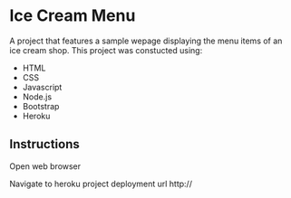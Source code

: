# Ice Cream Menu

A project that features a sample wepage displaying the menu items of an ice cream shop.
This project was constucted using:

* HTML
* CSS
* Javascript
* Node.js
* Bootstrap
* Heroku

## Instructions

Open web browser

Navigate to heroku  project deployment url http:// 